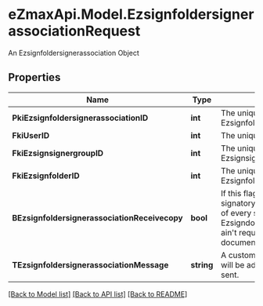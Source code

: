 # eZmaxApi.Model.EzsignfoldersignerassociationRequest
An Ezsignfoldersignerassociation Object

## Properties

Name | Type | Description | Notes
------------ | ------------- | ------------- | -------------
**PkiEzsignfoldersignerassociationID** | **int** | The unique ID of the Ezsignfoldersignerassociation | [optional] 
**FkiUserID** | **int** | The unique ID of the User | [optional] 
**FkiEzsignsignergroupID** | **int** | The unique ID of the Ezsignsignergroup | [optional] 
**FkiEzsignfolderID** | **int** | The unique ID of the Ezsignfolder | 
**BEzsignfoldersignerassociationReceivecopy** | **bool** | If this flag is true. The signatory will receive a copy of every signed Ezsigndocument even if it ain&#39;t required to sign the document. | [optional] 
**TEzsignfoldersignerassociationMessage** | **string** | A custom text message that will be added to the email sent. | [optional] 

[[Back to Model list]](../README.md#documentation-for-models) [[Back to API list]](../README.md#documentation-for-api-endpoints) [[Back to README]](../README.md)

